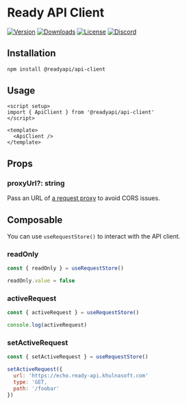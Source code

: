# Ready API Client

[![Version](https://img.shields.io/npm/v/%40readyapi/api-client)](https://www.npmjs.com/package/@readyapi/api-client)
[![Downloads](https://img.shields.io/npm/dm/%40readyapi/api-client)](https://www.npmjs.com/package/@readyapi/api-client)
[![License](https://img.shields.io/npm/l/%40readyapi%2Fapi-client)](https://www.npmjs.com/package/@readyapi/api-client)
[![Discord](https://img.shields.io/discord/1135330207960678410?style=flat&color=5865F2)](https://discord.gg/8HeZcRGPFS)

## Installation

```bash
npm install @readyapi/api-client
```

## Usage

```vue
<script setup>
import { ApiClient } from '@readyapi/api-client'
</script>

<template>
  <ApiClient />
</template>
```

## Props

### proxyUrl?: string

Pass an URL of [a request proxy](https://github.com/khulnasoft/readyapi.js/tree/main/packages/api-client-proxy) to avoid CORS issues.

## Composable

You can use `useRequestStore()` to interact with the API client.

### readOnly

```js
const { readOnly } = useRequestStore()

readOnly.value = false
```

### activeRequest

```js
const { activeRequest } = useRequestStore()

console.log(activeRequest)
```

### setActiveRequest

```js
const { setActiveRequest } = useRequestStore()

setActiveRequest({
  url: 'https://echo.ready-api.khulnasoft.com'
  type: 'GET,
  path: '/foobar'
})
```
